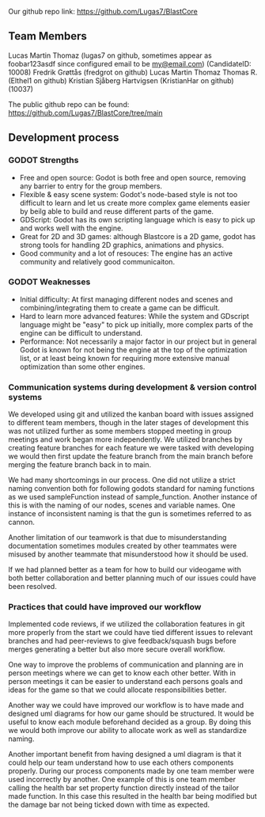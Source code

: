 Our github repo link:
https://github.com/Lugas7/BlastCore

## Team Members
Lucas Martin Thomaz (lugas7 on github, sometimes appear as foobar123asdf since configured email to be my@email.com) (CandidateID: 10008)
Fredrik Grøttås (fredgrot on github)
Lucas Martin Thomaz
Thomas R. (Elthel1 on github)
Kristian Sjåberg Hartvigsen (KristianHar on github) (10037)

The public github repo can be found:
https://github.com/Lugas7/BlastCore/tree/main
## Development process
### GODOT Strengths 
- Free and open source: Godot is both free and open source, removing any barrier to entry for the group members. 
- Flexible & easy scene system: Godot's node-based style is not too difficult to learn and let us create more complex game elements easier by beilg able to build and reuse different parts of the game.
- GDScript: Godot has its own scripting language which is easy to pick up and works well with the engine.
- Great for 2D and 3D games: although Blastcore is a 2D game, godot has strong tools for handling 2D graphics, animations and physics.
- Good community and a lot of resouces: The engine has an active community and relatively good communicaiton.

### GODOT Weaknesses
- Initial difficulty: At first managing different nodes and scenes and combining/integrating them to create a game can be difficult.
- Hard to learn more advanced features: While the system and GDscript language might be "easy" to pick up initially, more complex parts of the engine can be difficult to understand.
- Performance: Not necessarily a major factor in our project but in general Godot is known for not being the engine at the top of the optimization list, or at least being known for requiring more extensive manual optimization than some other engines. 

### Communication systems during development & version control systems
We developed using git and utilized the kanban board with issues assigned to different team members, though in the later stages of development this was not utilized further as some members stopped meeting in group meetings and work began more independently. 
We utilized branches by creating feature branches for each feature we were tasked with developing we would then first update the feature branch from the main branch before merging the feature branch back in to main. 

We had many shortcomings in our process. One did not utilize a strict naming convention both for following godots standard for naming functions as we used sampleFunction instead of sample_function. Another instance of this is with the naming of our nodes, scenes and variable names. One instance of inconsistent naming is that the gun is sometimes referred to as cannon.

Another limitation of our teamwork is that due to misunderstanding documentation sometimes modules created by other teammates were misused by another teammate that misunderstood how it should be used.

If we had planned better as a team for how to build our videogame with both better collaboration and better planning much of our issues could have been resolved.

### Practices that could have improved our workflow
Implemented code reviews, if we utilized the collaboration features in git more properly from the start we could have tied different issues to relevant branches and had peer-reviews to give feedback/squash bugs before merges generating a better but also more secure overall workflow. 

One way to improve the problems of communication and planning are in person meetings where we can get to know each other better. With in person meetings it can be easier to understand each persons goals and ideas for the game so that we could allocate responsibilities better.

Another way we could have improved our workflow is to have made and designed uml diagrams for how our game should be structured. It would be useful to know each module beforehand decided as a group. By doing this we would both improve our ability to allocate work as well as standardize naming. 

Another important benefit from having designed a uml diagram is that it could help our team understand how to use each others components properly. During our process components made by one team member were used incorrectly by another. One example of this is one team member calling the health bar set property function directly instead of the tailor made function. In this case this resulted in the health bar being modified but the damage bar not being ticked down with time as expected.
